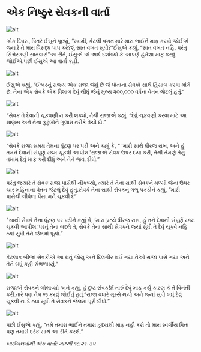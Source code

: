 # એક નિષ્ઠુર સેવકની વાર્તા

![alt](https://cdn.door43.org/obs/jpg/360px/obs-en-29-01.jpg)

એક દિવસ, પિતરે ઈસુને પૂછ્યું, “સ્વામી, કેટલી વખત મારે મારા ભાઈને માફ કરવો જોઈએ જ્યારે તે મારા વિરુદ્ધ પાપ કરે?શું સાત વખત સુધી?”ઈસુએ કહ્યું, “સાત વખત નહિ, પરંતુ સિત્તેરગણી સાતવાર!”આ રીતે, ઈસુએ એ અર્થ દર્શાવ્યો કે આપણે હંમેશા માફ કરવું જોઈએ.પછી ઈસુએ આ વાર્તા કહી.

![alt](https://cdn.door43.org/obs/jpg/360px/obs-en-29-02.jpg)

ઈસુએ કહ્યું, “ઈશ્વરનું રાજ્ય એક રાજા જેવું છે જે પોતાના સેવકો સાથે હિસાબ કરવા માંગે છે. તેના એક સેવકે એક વિશાળ દેવું લીધું જેનું મુલ્ય ૨૦૦,૦૦૦ વર્ષના વેતન જેટલું હતું.”

![alt](https://cdn.door43.org/obs/jpg/360px/obs-en-29-03.jpg)

“સેવક તે દેવાની ચૂકવણી ન કરી શક્યો, તેથી રાજાએ કહ્યું, “દેવું ચૂકવણી કરવા માટે આ માણસ અને તેના કુટુંબોને ગુલામ તરીકે વેચી દો.”

![alt](https://cdn.door43.org/obs/jpg/360px/obs-en-29-04.jpg)

“સેવકે રાજા સમક્ષ તેમના ઘૂંટણ પર પડી અને કહ્યું કે, “ 'મારી સાથે ધીરજ રાખ, અને હું તમને દેવાની સંપૂર્ણ રકમ ચૂકવી આપીશ.'રાજાએ સેવક ઉપર દયા કરી, તેથી તેમણે તેનું તમામ દેવું માફ કરી દીધું અને તેને જવા દીધો.”

![alt](https://cdn.door43.org/obs/jpg/360px/obs-en-29-05.jpg)

પરંતુ જયારે તે સેવક રાજા પાસેથી નીકળ્યો, ત્યારે તે તેના સાથી સેવકને મળ્યો જેના ઉપર ચાર મહિનાના વેતન જેટલું દેવું હતું.સેવકે તેના સાથી સેવકનું ગળુ પકડીને કહ્યું, “મારી પાસેથી લીધેલા પૈસા મને ચૂકવી દે”

![alt](https://cdn.door43.org/obs/jpg/360px/obs-en-29-06.jpg)

 "સાથી સેવકે તેના ઘૂંટણ પર પડીને કહ્યું કે, ‘મારા પ્રત્યે ધીરજ રાખ, હું તને દેવાની સંપૂર્ણ રકમ ચૂકવી આપીશ.’પરતું તેના બદલે તે, સેવકે તેના સાથી સેવકને જ્યાં સુધી તે દેવું ચૂકવે નહિ ત્યાં સુધી તેને જેલમાં પૂર્યા.”

![alt](https://cdn.door43.org/obs/jpg/360px/obs-en-29-07.jpg)

કેટલાક બીજા સેવકોએ આ થતું જોયુ અને દિલગીર થઈ ગયા.તેઓ રાજા પાસે ગયા અને તેને બધું કહી સંભળાવ્યું.”

![alt](https://cdn.door43.org/obs/jpg/360px/obs-en-29-08.jpg)

રાજાએ સેવકને બોલાવ્યો અને કહ્યું, હે દુષ્ટ સેવક!મેં તારું દેવું માફ કર્યું કારણ કે તેં વિનંતી કરી.તારે પણ તેમ જ કરવું જોઈતું હતું.”રાજા વધારે ગુસ્સે થયો અને જ્યાં સુધી બધું દેવું ચુકવી ના દે ત્યાં સુધી તે સેવકને જેલમાં પૂરી દીધો.”

![alt](https://cdn.door43.org/obs/jpg/360px/obs-en-29-09.jpg)

પછી ઈસુએ કહ્યું, “તમે તમારા ભાઈને તમારા હૃદયથી માફ નહી કરો તો મારા સ્વર્ગીય પિતા પણ તમારી દરેક સાથે આ રીતે કરશે.”

_બાઈબલમાંથી એક વાર્તા: માથ્થી ૧૮:૨૧-૩૫_